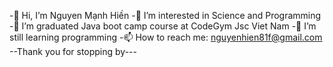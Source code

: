 -👋 Hi, I’m Nguyen Mạnh Hiền
-👀 I’m interested in Science and Programming
-🌱 I’m graduated Java boot camp course at CodeGym Jsc Viet Nam
-🌱 I’m still learning programming
-📫 How to reach me: nguyenhien81f@gmail.com
--Thank you for stopping by---
